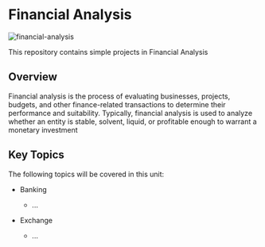 # Financial Analysis
![financial-analysis](https://github.com/Aliarcher/FinancialAnalysis/assets/53465519/19ee45c3-4b12-495d-bd3c-5bb78d8831c1)

This repository contains simple projects in Financial Analysis

## Overview
Financial analysis is the process of evaluating businesses, projects, budgets, and other finance-related transactions to determine their performance and suitability. Typically, financial analysis is used to analyze whether an entity is stable, solvent, liquid, or profitable enough to warrant a monetary investment


## Key Topics
The following topics will be covered in this unit:
* Banking
  * ...
  
* Exchange
  * ...
